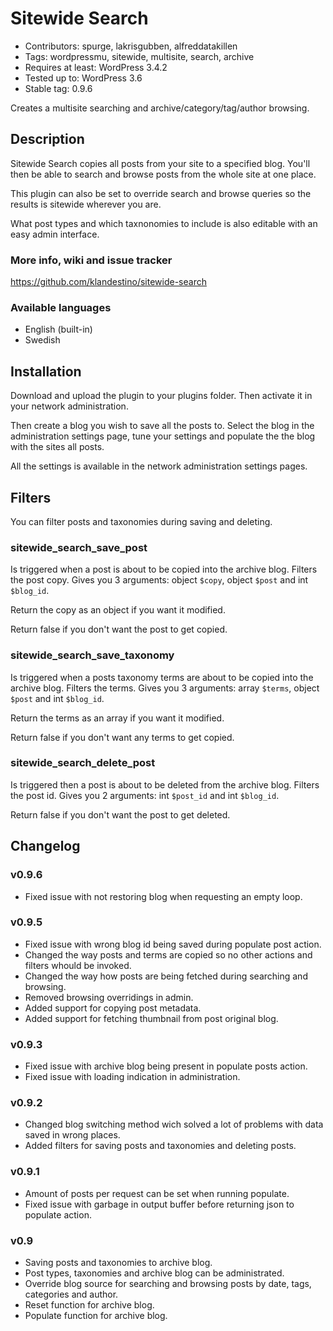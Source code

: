 Sitewide Search
===============

* Contributors: spurge, lakrisgubben, alfreddatakillen
* Tags: wordpressmu, sitewide, multisite, search, archive
* Requires at least: WordPress 3.4.2
* Tested up to: WordPress 3.6
* Stable tag: 0.9.6

Creates a multisite searching and archive/category/tag/author browsing.

Description
-----------

Sitewide Search copies all posts from your site to a specified blog. You'll then be able to search and browse posts from the whole site at one place.

This plugin can also be set to override search and browse queries so the results is sitewide wherever you are.

What post types and which taxnonomies to include is also editable with an easy admin interface.

### More info, wiki and issue tracker

https://github.com/klandestino/sitewide-search

### Available languages

* English (built-in)
* Swedish

Installation
------------

Download and upload the plugin to your plugins folder. Then activate it in your network administration.

Then create a blog you wish to save all the posts to. Select the blog in the administration settings page, tune your settings and populate the the blog with the sites all posts.

All the settings is available in the network administration settings pages.

Filters
-------

You can filter posts and taxonomies during saving and deleting.

### sitewide_search_save_post

Is triggered when a post is about to be copied into the archive blog.
Filters the post copy. Gives you 3 arguments: object `$copy`, object
`$post` and int `$blog_id`.

Return the copy as an object if you want it modified.

Return false if you don't want the post to get copied.

### sitewide_search_save_taxonomy

Is triggered when a posts taxonomy terms are about to be copied into the
archive blog. Filters the terms. Gives you 3 arguments: array `$terms`,
object `$post` and int `$blog_id`.

Return the terms as an array if you want it modified.

Return false if you don't want any terms to get copied.

### sitewide_search_delete_post

Is triggered then a post is about to be deleted from the archive blog.
Filters the post id. Gives you 2 arguments: int `$post_id` and int
`$blog_id`.

Return false if you don't want the post to get deleted.

Changelog
---------

### v0.9.6

* Fixed issue with not restoring blog when requesting an empty loop.

### v0.9.5

* Fixed issue with wrong blog id being saved during populate post action.
* Changed the way posts and terms are copied so no other actions and filters whould be invoked.
* Changed the way how posts are being fetched during searching and browsing.
* Removed browsing overridings in admin.
* Added support for copying post metadata.
* Added support for fetching thumbnail from post original blog.

### v0.9.3

* Fixed issue with archive blog being present in populate posts action.
* Fixed issue with loading indication in administration.

### v0.9.2

* Changed blog switching method wich solved a lot of problems with data saved in wrong places.
* Added filters for saving posts and taxonomies and deleting posts.

### v0.9.1

* Amount of posts per request can be set when running populate.
* Fixed issue with garbage in output buffer before returning json to populate action.

### v0.9

* Saving posts and taxonomies to archive blog.
* Post types, taxonomies and archive blog can be administrated.
* Override blog source for searching and browsing posts by date, tags, categories and author.
* Reset function for archive blog.
* Populate function for archive blog.
